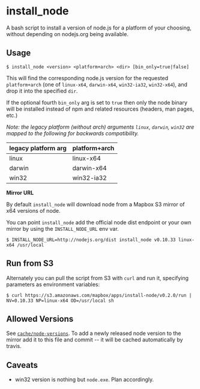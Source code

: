 # install_node

A bash script to install a version of node.js for a platform of your choosing,
without depending on nodejs.org being available.

## Usage

```
$ install_node <version> <platform+arch> <dir> [bin_only=true|false]
```

This will find the corresponding node.js version for the requested `platform+arch`
(one of `linux-x64`, `darwin-x64`, `win32-ia32`, `win32-x64`), and drop it into the specified `dir`.

If the optional fourth `bin_only` arg is set to `true` then only the node binary
will be installed instead of npm and related resources (headers, man pages, etc.)

*Note: the legacy platform (without arch) arguments `linux`, `darwin`, `win32` are
mapped to the following for backwards compatibility.*

legacy platform arg | platform+arch
--- | ---
linux | linux-x64
darwin | darwin-x64
win32 | win32-ia32

**Mirror URL**

By default `install_node` will download node from a Mapbox S3 mirror of x64 versions of node.

You can point `install_node` add the official node dist endpoint or your own mirror by using the `INSTALL_NODE_URL` env var.

```
$ INSTALL_NODE_URL=http://nodejs.org/dist install_node v0.10.33 linux-x64 /usr/local
```

## Run from S3

Alternately you can pull the script from S3 with `curl` and run it, specifying
parameters as environment variables:

```
$ curl https://s3.amazonaws.com/mapbox/apps/install-node/v0.2.0/run | NV=0.10.33 NP=linux-x64 OD=/usr/local sh
```

## Allowed Versions

See [`cache/node-versions`](https://github.com/mapbox/install-node/blob/master/cache/node-versions).
To add a newly released node version to the mirror add it to this file and commit
-- it will be cached automatically by travis.

## Caveats

- win32 version is nothing but `node.exe`. Plan accordingly.
